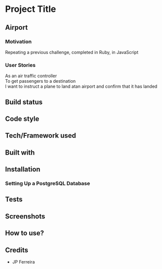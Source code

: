 # Project Title
## Airport

### Motivation

Repeating a previous challenge, completed in Ruby, in JavaScript

### User Stories

As an air traffic controller<br>
To get passengers to a destination<br>
I want to instruct a plane to land atan airport and confirm that it has landed<br>

## Build status

## Code style

## Tech/Framework used

## Built with

## Installation

### Setting Up a PostgreSQL Database

## Tests

## Screenshots

## How to use?

## Credits
* JP Ferreira
